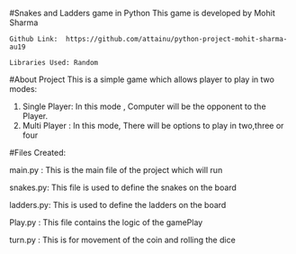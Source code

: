 #Snakes and Ladders game in Python
This game is developed by Mohit Sharma 

`Github Link:  https://github.com/attainu/python-project-mohit-sharma-au19  ` 

`Libraries Used: Random `

#About Project
This is a simple game which allows player to play in two modes:
1. Single Player: In this mode , Computer will be the opponent to the Player.
2. Multi Player : In this mode, There will be options to play in two,three or four

#Files Created:

main.py : This is the main file of the project which will run 

snakes.py:  This file is used to define the snakes on the board

ladders.py: This is used to define the ladders on the board

Play.py :  This file contains the logic of the gamePlay

turn.py :  This is for movement of the coin and rolling the dice






